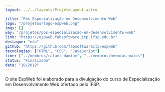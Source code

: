 ```yaml
---
layout: ../../layouts/ProjetoLayout.astro

title: "Pós Especialização em Desenvolvimento Web"
logo: "/projetos/logo-espweb.png"
imgs: []
way: "/projetos/pos-especializacao-em-desenvolvimento-web"
link: "https://espweb.fabsoftware.itp.ifsp.edu.br"
destaque: "não"
github: "https://github.com/fabsoftwareitp/espweb"
tecnologias: ["HTML", "CSS", "JavaScript"]
time: ["../membros/rafael-damiam", "../membros/neemias-matos"]
status: "Finalizado"
data: "10/2019"
---
```


O site EspWeb foi elaborado para a divulgação do curso de Especialização em Desenvolvimento Web ofertado pelo IFSP.
